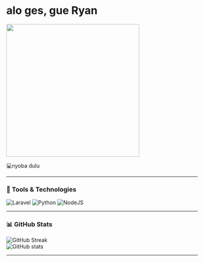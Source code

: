 # alo ges, gue Ryan

<img src="https://media.giphy.com/media/qgQUggAC3Pfv687qPC/giphy.gif" width="350">

💻nyoba dulu

---

### 🚀 Tools & Technologies
![Laravel](https://img.shields.io/badge/Laravel-red?logo=laravel&logoColor=white)
![Python](https://img.shields.io/badge/Python-blue?logo=python&logoColor=white)
![NodeJS](https://img.shields.io/badge/Node.js-green?logo=node.js&logoColor=white)

---

### 📊 GitHub Stats
![GitHub Streak](https://github-readme-streak-stats.herokuapp.com/?user=ryanrizky&theme=tokyonight)  
![GitHub stats](https://github-readme-stats.vercel.app/api?username=ryanrizky&show_icons=true&theme=tokyonight)

---
